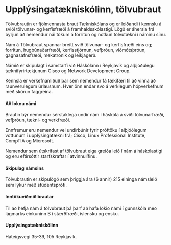 # Upplýsingatækniskólinn, tölvubraut

Tölvubrautin er fjölmennasta braut Tækniskólans og er leiðandi í kennslu á sviði tölvunar- og kerfisfræði á framhaldsskólastigi. Lögð er áhersla frá byrjun að nemendur nái tökum á forritun og notkun tölvutækni í náminu sínu.

Nám á Tölvubraut spannar breitt svið tölvunar- og kerfisfræði eins og; forritun, hugbúnaðarfræði, kerfisstjórnun, vefþróun, viðmótsþróun, gagnasafnsfræði, mekatronik og leikjagerð.

Námið er skipulagt í samstarfi við Háskólann í Reykjavík og alþjóðulegu tæknifyrirtækjunum Cisco og Network Development Group.

Kennsla er verkefnamiðuð þar sem nemendur fá tækifæri til að vinna að raunverulegum úrlausnum. Hver önn endar svo á verklegum hópverkefnum með skörun faggreina.

#### Að loknu námi

Brautin býr nemendur sérstaklega undir nám í háskóla á sviði tölvunarfræði, vefþróun, tækni- og verkfræði.

Ennfremur eru nemendur vel undirbúnir fyrir próftöku í alþjóðlegum vottunum í upplýsingatækni frá; Cisco, Linux Professional Institute, CompTIA og Microsoft.

Nemendur sem útskrifast af tölvubraut eiga greiða leið í  nám á háskólastigi og eru eftirsóttir starfskraftar í atvinnulífinu.   

#### Skipulag námsins

Tölvubrautin er skipulögð sem þriggja ára (6 annir) 215 eininga námsleið sem lýkur með stúdentsprófi.

#### Inntökuviðmið brautar

Til að hefja nám á tölvubraut þá þarf að hafa lokið námi í gunnskóla með lágmarks einkuninn B í stærðfræði, íslensku og ensku. 

#### Upplýsingatækniskólinn
Háteigsvegi 35-39, 105 Reykjavík. 
